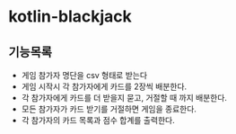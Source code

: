 # kotlin-blackjack

## 기능목록
- 게임 참가자 명단을 csv 형태로 받는다
- 게임 시작시 각 참가자에게 카드를 2장씩 배분한다.
- 각 참가자에게 카드를 더 받을지 묻고, 거절할 때 까지 배분한다.
- 모든 참가자가 카드 받기를 거절하면 게임을 종료한다.
- 각 참가자의 카드 목록과 점수 합계를 출력한다.